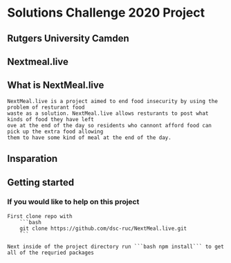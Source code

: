 # Solutions Challenge 2020 Project
## Rutgers University Camden
## Nextmeal.live

## What is NextMeal.live
    NextMeal.live is a project aimed to end food insecurity by using the problem of resturant food
    waste as a solution. NextMeal.live allows resturants to post what kinds of food they have left
    ove at the end of the day so residents who cannont afford food can pick up the extra food allowing
    them to have some kind of meal at the end of the day.

## Insparation

## Getting started
### If you would like to help on this project
    First clone repo with 
        ```bash
        git clone https://github.com/dsc-ruc/NextMeal.live.git
        ```

    Next inside of the project directory run ```bash npm install``` to get all of the requried packages


